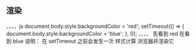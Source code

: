 ## 渲染
、、、、js
document.body.style.backgroundColor = 'red';
setTimeout(() => {
 document.body.style.backgroundColor = 'blue';
}, 0);
、、、、
先看到 red
在看到 blue
说明： 在 setTimeout 之前会发生一次 样式计算 浏览器并渲染它
